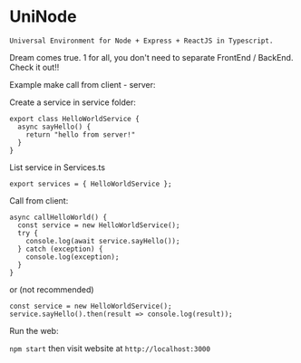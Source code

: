 # UniNode

```Universal Environment for Node + Express + ReactJS in Typescript.```

Dream comes true. 1 for all, you don't need to separate FrontEnd / BackEnd. Check it out!!

Example make call from client - server:

Create a service in service folder:

```
export class HelloWorldService {
  async sayHello() {
    return "hello from server!"
  }
}
```

List service in Services.ts

```
export services = { HelloWorldService };
```

Call from client:

```
async callHelloWorld() {
  const service = new HelloWorldService();
  try {
    console.log(await service.sayHello());
  } catch (exception) {
    console.log(exception);
  }
}
```

or (not recommended)

```
const service = new HelloWorldService();
service.sayHello().then(result => console.log(result));
```

Run the web:

`npm start` then visit website at `http://localhost:3000`
